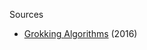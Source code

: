 Sources

* [Grokking Algorithms](https://learning.oreilly.com/library/view/grokking-algorithms-an/9781617292231/) (2016)

